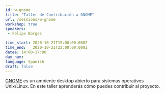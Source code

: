 ```yaml
---
id: w-gnome
title: "Taller de Contribución a GNOME"
url: /sessions/w-gnome
workshop: true
speakers:
 - Felipe Borges

time_start: 2020-10-21T19:00:00.000Z
time_end:   2020-10-21T22:00:00.000Z
datee: 14:00-17:00
day_num: 
language: Spanish
draft: false
---
```


[GNOME](https://www.gnome.org/GNOME) es un ambiente desktop abierto para sistemas operativos Unix/Linux. En este taller aprenderás cómo puedes contribuir al proyecto.
 